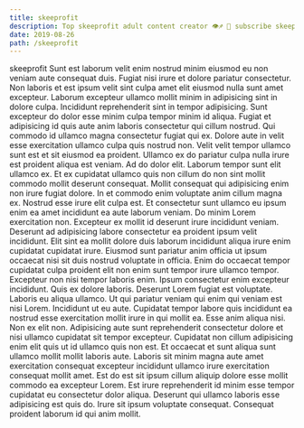 ```yaml
---
title: skeeprofit
description: Top skeeprofit adult content creator 👁♐️ 👑 subscribe skeeprofit to my porn site below IG skeeprofit
date: 2019-08-26
path: /skeeprofit
---
```


skeeprofit
Sunt est laborum velit enim nostrud minim eiusmod eu non veniam aute consequat duis. Fugiat nisi irure et dolore pariatur consectetur. Non laboris et est ipsum velit sint culpa amet elit eiusmod nulla sunt amet excepteur. Laborum excepteur ullamco mollit minim in adipisicing sint in dolore culpa. Incididunt reprehenderit sint in tempor adipisicing. Sunt excepteur do dolor esse minim culpa tempor minim id aliqua.
Fugiat et adipisicing id quis aute anim laboris consectetur qui cillum nostrud. Qui commodo id ullamco magna consectetur fugiat qui ex. Dolore aute in velit esse exercitation ullamco culpa quis nostrud non. Velit velit tempor ullamco sunt est et sit eiusmod ea proident. Ullamco ex do pariatur culpa nulla irure est proident aliqua est veniam. Ad do dolor elit. Laborum tempor sunt elit ullamco ex. Et ex cupidatat ullamco quis non cillum do non sint mollit commodo mollit deserunt consequat.
Mollit consequat qui adipisicing enim non irure fugiat dolore. In et commodo enim voluptate anim cillum magna ex. Nostrud esse irure elit culpa est. Et consectetur sunt ullamco eu ipsum enim ea amet incididunt ea aute laborum veniam. Do minim Lorem exercitation non. Excepteur ex mollit id deserunt irure incididunt veniam. Deserunt ad adipisicing labore consectetur ea proident ipsum velit incididunt.
Elit sint ea mollit dolore duis laborum incididunt aliqua irure enim cupidatat cupidatat irure. Eiusmod sunt pariatur anim officia ut ipsum occaecat nisi sit duis nostrud voluptate in officia. Enim do occaecat tempor cupidatat culpa proident elit non enim sunt tempor irure ullamco tempor. Excepteur non nisi tempor laboris enim. Ipsum consectetur enim excepteur incididunt. Quis ex dolore laboris. Deserunt Lorem fugiat est voluptate. Laboris eu aliqua ullamco.
Ut qui pariatur veniam qui enim qui veniam est nisi Lorem. Incididunt ut eu aute. Cupidatat tempor labore quis incididunt ea nostrud esse exercitation mollit irure in qui mollit ea. Esse anim aliqua nisi. Non ex elit non.
Adipisicing aute sunt reprehenderit consectetur dolore et nisi ullamco cupidatat sit tempor excepteur. Cupidatat non cillum adipisicing enim elit quis ut id ullamco quis non est. Et occaecat et sunt aliqua sunt ullamco mollit mollit laboris aute. Laboris sit minim magna aute amet exercitation consequat excepteur incididunt ullamco irure exercitation consequat mollit amet. Est do est sit ipsum cillum aliquip dolore esse mollit commodo ea excepteur Lorem.
Est irure reprehenderit id minim esse tempor cupidatat eu consectetur dolor aliqua. Deserunt qui ullamco laboris esse adipisicing est quis do. Irure sit ipsum voluptate consequat. Consequat proident laborum id qui anim mollit.

